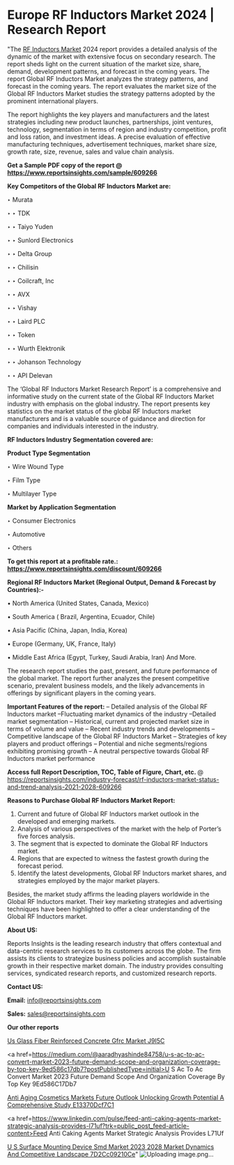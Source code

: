 # Europe RF Inductors Market 2024 | Research Report

"The <a href=https://www.reportsinsights.com/sample/609266>RF Inductors Market</a> 2024 report provides a detailed analysis of the dynamic of the market with extensive focus on secondary research. The report sheds light on the current situation of the market size, share, demand, development patterns, and forecast in the coming years. The report Global RF Inductors Market analyzes the strategy patterns, and forecast in the coming years. The report evaluates the market size of the Global RF Inductors Market studies the strategy patterns adopted by the prominent international players.

The report highlights the key players and manufacturers and the latest strategies including new product launches, partnerships, joint ventures, technology, segmentation in terms of region and industry competition, profit and loss ration, and investment ideas. A precise evaluation of effective manufacturing techniques, advertisement techniques, market share size, growth rate, size, revenue, sales and value chain analysis.

<strong>Get a Sample PDF copy of the report @ <a href=https://www.reportsinsights.com/sample/609266 style=color:#0000ff;>https://www.reportsinsights.com/sample/609266</a></strong>

<strong>Key Competitors of the Global RF Inductors Market are:</strong>

‣ Murata

‣ 
‣ TDK

‣ 
‣ Taiyo Yuden

‣ 
‣ Sunlord Electronics

‣ 
‣ Delta Group

‣ 
‣ Chilisin

‣ 
‣ Coilcraft, Inc

‣ 
‣ AVX

‣ 
‣ Vishay

‣ 
‣ Laird PLC

‣ 
‣ Token

‣ 
‣ Wurth Elektronik

‣ 
‣ Johanson Technology

‣ 
‣ API Delevan

The ‘Global RF Inductors Market Research Report’ is a comprehensive and informative study on the current state of the Global RF Inductors Market industry with emphasis on the global industry. The report presents key statistics on the market status of the global RF Inductors market manufacturers and is a valuable source of guidance and direction for companies and individuals interested in the industry.

<strong>RF Inductors Industry Segmentation covered are:</strong>

<strong>Product Type Segmentation</strong>

‣    Wire Wound Type

‣ Film Type

‣ Multilayer Type

<strong>Market by Application Segmentation</strong>

‣   Consumer Electronics

‣ Automotive

‣ Others

<strong>To get this report at a profitable rate.: <a href=https://www.reportsinsights.com/discount/609266 style=color:#0000ff;>https://www.reportsinsights.com/discount/609266</a></strong>

<strong>Regional RF Inductors Market (Regional Output, Demand &amp; Forecast by Countries):-</strong>

• North America (United States, Canada, Mexico)

• South America ( Brazil, Argentina, Ecuador, Chile)

• Asia Pacific (China, Japan, India, Korea)

• Europe (Germany, UK, France, Italy)

• Middle East Africa (Egypt, Turkey, Saudi Arabia, Iran) And More.

The research report studies the past, present, and future performance of the global market. The report further analyzes the present competitive scenario, prevalent business models, and the likely advancements in offerings by significant players in the coming years.

<strong>Important Features of the report:</strong>
– Detailed analysis of the Global RF Inductors market
–Fluctuating market dynamics of the industry
–Detailed market segmentation
– Historical, current and projected market size in terms of volume and value
– Recent industry trends and developments
– Competitive landscape of the Global RF Inductors Market
– Strategies of key players and product offerings
– Potential and niche segments/regions exhibiting promising growth
– A neutral perspective towards Global RF Inductors market performance

<strong>Access full Report Description, TOC, Table of Figure, Chart, etc. </strong>@   <a href=https://reportsinsights.com/industry-forecast/rf-inductors-market-status-and-trend-analysis-2021-2028-609266 style=color:#0000ff;>https://reportsinsights.com/industry-forecast/rf-inductors-market-status-and-trend-analysis-2021-2028-609266</a>

<strong>Reasons to Purchase Global RF Inductors Market Report:</strong>
1. Current and future of Global RF Inductors market outlook in the developed and emerging markets.
2. Analysis of various perspectives of the market with the help of Porter’s five forces analysis.
3. The segment that is expected to dominate the Global RF Inductors market.
4. Regions that are expected to witness the fastest growth during the forecast period.
5. Identify the latest developments, Global RF Inductors market shares, and strategies employed by the major market players.

Besides, the market study affirms the leading players worldwide in the Global RF Inductors market. Their key marketing strategies and advertising techniques have been highlighted to offer a clear understanding of the Global RF Inductors market.

<strong><strong>About US</strong>:</strong>

Reports Insights is the leading research industry that offers contextual and data-centric research services to its customers across the globe. The firm assists its clients to strategize business policies and accomplish sustainable growth in their respective market domain. The industry provides consulting services, syndicated research reports, and customized research reports.

<strong>Contact US:</strong>

<p class=><b>Email:</b> <a href=mailto:info@reportsinsights.com>info@reportsinsights.com</a></p>
<p class=><b>Sales:</b> <a href=mailto:sales@reportsinsights.com>sales@reportsinsights.com</a></p>

<strong>Our other reports</strong>

<a href=https://www.linkedin.com/pulse/us-glass-fiber-reinforced-concrete-gfrc-market-j9i5c/>Us Glass Fiber Reinforced Concrete Gfrc Market J9I5C</a>

<a href=https://medium.com/@aaradhyashinde84758/u-s-ac-to-ac-convert-market-2023-future-demand-scope-and-organization-coverage-by-top-key-9ed586c17db7?postPublishedType=initial>U S Ac To Ac Convert Market 2023 Future Demand Scope And Organization Coverage By Top Key 9Ed586C17Db7</a>

<a href=https://medium.com/@sakshideshmukh994/anti-aging-cosmetics-markets-future-outlook-unlocking-growth-potential-a-comprehensive-study-e13370dcf7c1>Anti Aging Cosmetics Markets Future Outlook Unlocking Growth Potential A Comprehensive Study E13370Dcf7C1</a>

<a href=https://www.linkedin.com/pulse/feed-anti-caking-agents-market-strategic-analysis-provides-l71uf?trk=public_post_feed-article-content>Feed Anti Caking Agents Market Strategic Analysis Provides L71Uf</a>

<a href=https://medium.com/@reportsinsights23/u-s-surface-mounting-device-smd-market-2023-2028-market-dynamics-and-competitive-landscape-7d2cc09210ce>U S Surface Mounting Device Smd Market 2023 2028 Market Dynamics And Competitive Landscape 7D2Cc09210Ce</a>"
![Uploading image.png…]()
